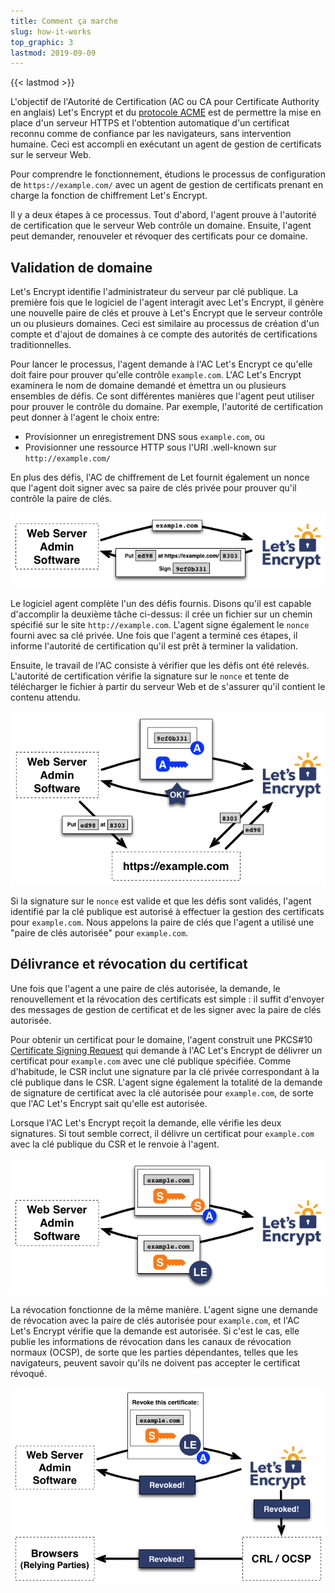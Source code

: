 ```yaml
---
title: Comment ça marche
slug: how-it-works
top_graphic: 3
lastmod: 2019-09-09
---
```


{{< lastmod >}}

L'objectif de l'Autorité de Certification (AC ou CA pour Certificate Authority en anglais) Let's&nbsp;Encrypt et du [protocole ACME](https://ietf-wg-acme.github.io/acme/) est de permettre la mise en place d'un serveur HTTPS et l'obtention automatique d'un certificat reconnu comme  de confiance par les navigateurs, sans intervention humaine. Ceci est accompli en exécutant un agent de gestion de certificats sur le serveur Web.

Pour comprendre le fonctionnement, étudions le processus de configuration de `https://example.com/` avec un agent de gestion de certificats prenant en charge la fonction de chiffrement Let's&nbsp;Encrypt.

Il y a deux étapes à ce processus. Tout d'abord, l'agent prouve à l'autorité de certification que le serveur Web contrôle un domaine. Ensuite, l'agent peut demander, renouveler et révoquer des certificats pour ce domaine.

## Validation de domaine

Let's&nbsp;Encrypt identifie l'administrateur du serveur par clé publique. La première fois que le logiciel de l'agent interagit avec Let's&nbsp;Encrypt, il génère une nouvelle paire de clés et prouve à Let's&nbsp;Encrypt que le serveur contrôle un ou plusieurs domaines. Ceci est similaire au processus de création d'un compte et d'ajout de domaines à ce compte des autorités de certifications traditionnelles.

Pour lancer le processus, l'agent demande à l'AC Let's Encrypt ce qu'elle doit faire pour prouver qu'elle contrôle `example.com`. L'AC Let's Encrypt examinera le nom de domaine demandé et émettra un ou plusieurs ensembles de défis. Ce sont différentes manières que l'agent peut utiliser pour prouver le contrôle du domaine. Par exemple, l'autorité de certification peut donner à l'agent le choix entre:

* Provisionner un enregistrement DNS sous `example.com`, ou
* Provisionner une ressource HTTP sous l'URI .well-known sur `http://example.com/`

En plus des défis, l'AC de chiffrement de Let fournit également un nonce que l'agent doit signer avec sa paire de clés privée pour prouver qu'il contrôle la paire de clés.

<div class="howitworks-figure">
<img alt="Demander des défis pour valider example.com"
     src="/images/howitworks_challenge.png"/>
</div>

Le logiciel agent complète l'un des défis fournis. Disons qu'il est capable d'accomplir la deuxième tâche ci-dessus: il crée un fichier sur un chemin spécifié sur le site `http://example.com`. L'agent signe également le `nonce` fourni avec sa clé privée. Une fois que l'agent a terminé ces étapes, il informe l'autorité de certification qu'il est prêt à terminer la validation.

Ensuite, le travail de l'AC consiste à vérifier que les défis ont été relevés. L'autorité de certification vérifie la signature sur le `nonce` et tente de télécharger le fichier à partir du serveur Web et de s'assurer qu'il contient le contenu attendu.

<div class="howitworks-figure">
<img alt="Demander l'autorisation d'agir pour example.com"
     src="/images/howitworks_authorization.png"/>
</div>

Si la signature sur le `nonce` est valide et que les défis sont validés, l'agent identifié par la clé publique est autorisé à effectuer la gestion des certificats pour `example.com`. Nous appelons la paire de clés que l'agent a utilisé une "paire de clés autorisée" pour `example.com`.

## Délivrance et révocation du certificat

Une fois que l'agent a une paire de clés autorisée, la demande, le renouvellement et la révocation des certificats est simple : il suffit d'envoyer des messages de gestion de certificat et de les signer avec la paire de clés autorisée.

Pour obtenir un certificat pour le domaine, l'agent construit une PKCS#10 [Certificate Signing Request](https://tools.ietf.org/html/rfc2986) qui demande à l'AC Let's&nbsp;Encrypt de délivrer un certificat pour `example.com` avec une clé publique spécifiée. Comme d'habitude, le CSR inclut une signature par la clé privée correspondant à la clé publique dans le CSR. L'agent signe également la totalité de la demande de signature de certificat avec la clé autorisée pour `example.com`, de sorte que l'AC Let's&nbsp;Encrypt sait qu'elle est autorisée.

Lorsque l'AC Let's&nbsp;Encrypt reçoit la demande, elle vérifie les deux signatures. Si tout semble correct, il délivre un certificat pour `example.com` avec la clé publique du CSR et le renvoie à l'agent.

<div class="howitworks-figure">
<img alt="Demander un certificat pour example.com"
     src="/images/howitworks_certificate.png"/>
</div>

La révocation fonctionne de la même manière. L'agent signe une demande de révocation avec la paire de clés autorisée pour `example.com`, et l'AC Let's&nbsp;Encrypt vérifie que la demande est autorisée. Si c'est le cas, elle publie les informations de révocation dans les canaux de révocation normaux (OCSP), de sorte que les parties dépendantes, telles que les navigateurs, peuvent savoir qu'ils ne doivent pas accepter le certificat révoqué.

<div class="howitworks-figure">
<img alt="Demander la révocation d'un certificat de example.com"
     src="/images/howitworks_revocation.png"/>
</div>

